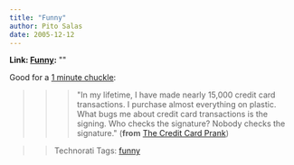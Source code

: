 ```yaml
---
title: "Funny"
author: Pito Salas
date: 2005-12-12
---
```


**Link: [Funny](None):** ""

Good for a [1 minute chuckle](<http://www.zug.com/pranks/credit/>):

>>

>>> "In my lifetime, I have made nearly 15,000 credit card transactions. I
purchase almost everything on plastic. What bugs me about credit card
transactions is the signing. Who checks the signature? Nobody checks the
signature." (**from** [The Credit Card
Prank](<http://www.zug.com/pranks/credit/>))

>>

>> Technorati Tags: [funny](<http://www.technorati.com/tag/funny>)


